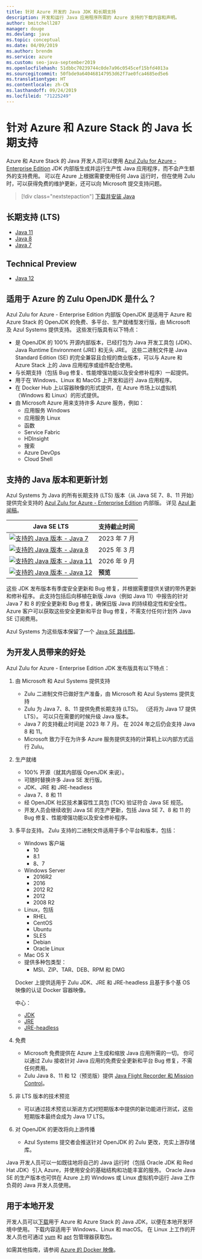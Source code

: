 ```yaml
---
title: 针对 Azure 开发的 Java JDK 和长期支持
description: 开发和运行 Java 应用程序所需的 Azure 支持的下载内容和声明。
author: bmitchell287
manager: douge
ms.devlang: java
ms.topic: conceptual
ms.date: 04/09/2019
ms.author: brendm
ms.service: azure
ms.custom: seo-java-september2019
ms.openlocfilehash: 51dbbc70239744c0de7a96c0545cef15bfd4013a
ms.sourcegitcommit: 50fbde9a640468147953d62f7ae0fca4685ed5e6
ms.translationtype: HT
ms.contentlocale: zh-CN
ms.lasthandoff: 09/24/2019
ms.locfileid: "71225249"
---
```

# <a name="java-long-term-support-for-azure-and-azure-stack"></a>针对 Azure 和 Azure Stack 的 Java 长期支持

Azure 和 Azure Stack 的 Java 开发人员可以使用 [Azul Zulu for Azure - Enterprise Edition](https://www.azul.com/downloads/azure-only/zulu/) JDK 内部版生成并运行生产性 Java 应用程序，而不会产生额外的支持费用。 可以在 Azure 上根据需要使用任何 Java 运行时，但在使用 Zulu 时，可以获得免费的维护更新，还可以向 Microsoft 提交支持问题。

> [!div class="nextstepaction"]
> [下载并安装 Java](java-jdk-install.md)

## <a name="long-term-support-lts"></a>长期支持 (LTS)

* [Java 11](https://www.azul.com/downloads/azure-only/zulu/#java11)
* [Java 8](https://www.azul.com/downloads/azure-only/zulu/#java8)
* [Java 7](https://www.azul.com/downloads/azure-only/zulu/#java7)

## <a name="technical-preview"></a>Technical Preview

* [Java 12](https://www.azul.com/downloads/azure-only/zulu/#java12)

## <a name="what-is-the-zulu-openjdk-for-azure"></a>适用于 Azure 的 Zulu OpenJDK 是什么？

Azul Zulu for Azure - Enterprise Edition 内部版 OpenJDK 是适用于 Azure 和 Azure Stack 的 OpenJDK 的免费、多平台、生产就绪型发行版，由 Microsoft 及 Azul Systems 提供支持。 这些发行版具有以下特点：

* 是 OpenJDK 的 100% 开源内部版本，已经打包为 Java 开发工具包 (JDK)、Java Runtime Environment (JRE) 和无头 JRE。 这些二进制文件是 Java Standard Edition (SE) 的完全兼容且合规的商业版本，可以与 Azure 和 Azure Stack 上的 Java 应用程序或组件配合使用。
* 与长期支持（包括 Bug 修复、性能增强功能以及安全修补程序）一起提供。
* 用于在 Windows、Linux 和 MacOS 上开发和运行 Java 应用程序。
* 在 Docker Hub 上以容器映像的形式提供，在 Azure 市场上以虚拟机（Windows 和 Linux）的形式提供。
* 由 Microsoft Azure 用来支持许多 Azure 服务，例如：
  * 应用服务 Windows
  * 应用服务 Linux
  * 函数
  * Service Fabric
  * HDInsight
  * 搜索
  * Azure DevOps
  * Cloud Shell  

## <a name="supported-java-versions-and-update-schedule"></a>支持的 Java 版本和更新计划

Azul Systems 为 Java 的所有长期支持 (LTS) 版本（从 Java SE 7、8、11 开始）提供完全支持的 [Azul Zulu for Azure - Enterprise Edition](https://www.azul.com/downloads/azure-only/zulu/) 内部版。 详见 [Azul 新闻稿](https://www.azul.com/press_release/free-java-production-support-for-microsoft-azure-azure-stack)。

|Java SE LTS  |支持截止时间  |
|---------|----------|
|[![支持的 Java 版本 - Java 7](../media/jdk/supported-java-versions-java-7.png)](https://www.azul.com/downloads/azure-only/zulu/#java7) |2023 年 7 月 |
|[![支持的 Java 版本 - Java 8](../media/jdk/supported-java-versions-java-8.png)](https://www.azul.com/downloads/azure-only/zulu/#java8) |2025 年 3 月|
|[![支持的 Java 版本 - Java 11](../media/jdk/supported-java-versions-java-11.png)](https://www.azul.com/downloads/azure-only/zulu/#java11) |2026 年 9 月|
|[![支持的 Java 版本 - Java 12](../media/jdk/supported-java-versions-java-12.png)]() |**预览**|

这些 JDK 发布版本有季度安全更新和 Bug 修复，并根据需要提供关键的带外更新和修补程序。  此支持包括后向移植在新版 Java（例如 Java 11）中报告的针对 Java 7 和 8 的安全更新和 Bug 修复，确保旧版 Java 的持续稳定性和安全性。  Azure 客户可以获取这些安全更新和平台 Bug 修复，不需支付任何计划外 Java SE 订阅费用。

Azul Systems 为这些版本保留了一个 [Java SE 路线图](https://www.azul.com/products/azul_support_roadmap/)。

## <a name="benefits-for-developers"></a>为开发人员带来的好处

Azul Zulu for Azure - Enterprise Edition JDK 发布版具有以下特点：

1. 由 Microsoft 和 Azul Systems 提供支持

   * Zulu 二进制文件已做好生产准备，由 Microsoft 和 Azul Systems 提供支持
   * Zulu 为 Java 7、8、11 提供免费长期支持 (LTS)。 （还将为 Java 17 提供 LTS）。 可以只在需要的时候升级 Java 版本。
   * Java 7 的支持截止时间是 2023 年 7 月。 在 2024 年之后仍会支持 Java 8 和 11。
   * Microsoft 致力于在为许多 Azure 服务提供支持的计算机上以内部方式运行 Zulu。

2. 生产就绪

   * 100% 开源（就其内部版 OpenJDK 来说）。
   * 可随时替换许多 Java SE 发行版。
   * JDK、JRE 和 JRE-headless
   * Java 7、8 和 11
   * 经 OpenJDK 社区技术兼容性工具包 (TCK) 验证符合 Java SE 规范。
   * 开发人员会继续收到 Java SE 的生产更新，包括 Java SE 7、8 和 11 的 Bug 修复、性能增强功能以及安全修补程序。

3. 多平台支持。 Zulu 支持的二进制文件适用于多个平台和版本，包括：

   * Windows 客户端
     * 10
     * 8.1
     * 8、7
   * Windows Server
     * 2016R2
     * 2016
     * 2012 R2
     * 2012
     * 2008 R2
   * Linux，包括
     * RHEL
     * CentOS
     * Ubuntu
     * SLES
     * Debian
     * Oracle Linux
   * Mac OS X
   * 提供多种包类型：
     * MSI、ZIP、TAR、DEB、RPM 和 DMG

    Docker 上提供适用于 Zulu JDK、JRE 和 JRE-headless 且基于多个基 OS 映像的认证 Docker 容器映像。

    中心：

    * [JDK](https://hub.docker.com/_/microsoft-java-jdk)
    * [JRE](https://hub.docker.com/_/microsoft-java-jre)
    * [JRE-headless](https://hub.docker.com/_/microsoft-java-jre-headless)

4. 免费

   * Microsoft 免费提供在 Azure 上生成和缩放 Java 应用所需的一切。 你可以通过 Zulu 接收针对 Java 应用的免费安全更新和平台 Bug 修复，不需任何费用。
   * Zulu Java 8、11 和 12（预览版）提供 [Java Flight Recorder 和 Mission Control](java-jdk-flight-recorder-and-mission-control.md)。

5. 非 LTS 版本的技术预览

   * 可以通过技术预览以渐进方式对短期版本中提供的新功能进行测试，这些短期版本最终会成为 Java 17 LTS。

6. 对 OpenJDK 的更改将向上游传播

   * Azul Systems 提交者会推送针对 OpenJDK 的 Zulu 更改，充实上游存储库。

Java 开发人员可以一如既往地将自己的 Java 运行时（包括 Oracle JDK 和 Red Hat JDK）引入 Azure，并使用安全的基础结构和功能丰富的服务。 Oracle Java SE 的生产版本也可供在 Azure 上的 Windows 或 Linux 虚拟机中运行 Java 工作负荷的 Java 开发人员使用。

## <a name="use-for-local-development"></a>用于本地开发 

开发人员可以[下载](https://www.azul.com/downloads/azure-only/zulu/)用于 Azure 和 Azure Stack 的 Java JDK，以便在本地开发环境中使用。 下载内容适用于 Windows、Linux 和 macOS。 在 Linux 上工作的开发人员也可通过 [yum](https://www.azul.com/downloads/azure-only/zulu/#yum-repo) 和 [apt](https://www.azul.com/downloads/azure-only/zulu/#apt-repo) 包管理器获取包。

如需其他指南，请参阅 [Azure 的 Docker 映像](java-jdk-docker-images.md)。
